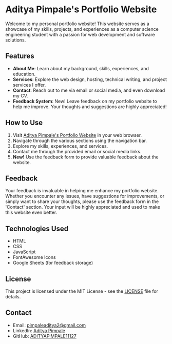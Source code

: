 # Aditya Pimpale's Portfolio Website

Welcome to my personal portfolio website! This website serves as a showcase of my skills, projects, and experiences as a computer science engineering student with a passion for web development and software solutions.

## Features

- **About Me**: Learn about my background, skills, experiences, and education.
- **Services**: Explore the web design, hosting, technical writing, and project services I offer.
- **Contact**: Reach out to me via email or social media, and even download my CV.
- **Feedback System**: New! Leave feedback on my portfolio website to help me improve. Your thoughts and suggestions are highly appreciated!

## How to Use

1. Visit [Aditya Pimpale's Portfolio Website](https://aditya-pimpale-portfolio.wuaze.com/) in your web browser.
2. Navigate through the various sections using the navigation bar.
3. Explore my skills, experiences, and services.
4. Contact me through the provided email or social media links.
5. **New!** Use the feedback form to provide valuable feedback about the website.

## Feedback

Your feedback is invaluable in helping me enhance my portfolio website. Whether you encounter any issues, have suggestions for improvements, or simply want to share your thoughts, please use the feedback form in the 'Contact' section. Your input will be highly appreciated and used to make this website even better.

## Technologies Used

- HTML
- CSS
- JavaScript
- FontAwesome Icons
- Google Sheets (for feedback storage)

## License

This project is licensed under the MIT License - see the [LICENSE](LICENSE) file for details.

## Contact

- Email: [pimpaleaditya2@gmail.com](mailto:pimpaleaditya2@gmail.com)
- LinkedIn: [Aditya Pimpale](https://www.linkedin.com/in/aditya-pimpale-40a09b214)
- GitHub: [ADITYAPIMPALE11127](https://github.com/ADITYAPIMPALE11127)
